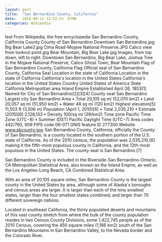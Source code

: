 ```yaml
---
layout: post
title:  "San Bernardino County, California"
date:   2016-08-11 12:52:53 -0700
categories: Wikipedia
---
```

test 
From Wikipedia, the free encyclopedia
San Bernardino County, California
County
County of San Bernardino
Downtown San Bernardino.jpg	Big Bear Lake2.jpg
Cima Road-Mojave National Preserve.JPG
Calico view from lookout point.jpg	Bear Mountain, Big Bear Lake.jpg
Images, from top down, left to right: Downtown San Bernardino, Big Bear Lake, Joshua Tree in the Mojave National Preserve, Calico Ghost Town, Bear Mountain
Flag of San Bernardino County, California
Flag	Official seal of San Bernardino County, California
Seal
Location in the state of California
Location in the state of California
California's location in the United States
California's location in the United States
Country	 United States of America
State	 California
Metropolitan area	Inland Empire
Established	April 26, 1853[1]
Named for	City of San Bernardino[2][3][4]
County seat	San Bernardino
Largest city	San Bernardino
Area
 • Total	20,105 sq mi (52,070 km2)
 • Land	20,057 sq mi (51,950 km2)
 • Water	48 sq mi (120 km2)
Highest elevation[5]	11,503 ft (3,506 m)
Population (April 1, 2010)[6]
 • Total	2,035,210
 • Estimate (2015)[6]	2,128,133
 • Density	100/sq mi (39/km2)
Time zone	Pacific Time Zone (UTC−8)
 • Summer (DST)	Pacific Daylight Time (UTC−7)
Area codes	442/760, 909
FIPS code	06-071
GNIS feature ID	277300
Website	www.sbcounty.gov
San Bernardino County, California, officially the County of San Bernardino, is a county located in the southern portion of the U.S. state of California. As of the 2010 census, the population was 2,035,210,[6] making it the fifth-most populous county in California, and the 12th-most populous in the United States. The county seat is San Bernardino.[7]

San Bernardino County is included in the Riverside-San Bernardino-Ontario, CA Metropolitan Statistical Area, also known as the Inland Empire, as well as the Los Angeles-Long Beach, CA Combined Statistical Area.

With an area of 20,105 square miles, San Bernardino County is the largest county in the United States by area, although some of Alaska's boroughs and census areas are larger. It is larger than each of the nine smallest states, larger than the four smallest states combined, and larger than 70 different sovereign nations.

Located in southeast California, the thinly populated deserts and mountains of this vast county stretch from where the bulk of the county population resides in two Census County Divisions, some 1,422,745 people as of the 2010 Census, covering the 450 square miles (1,166 km2) south of the San Bernardino Mountains in San Bernardino Valley, to the Nevada border and the Colorado River.